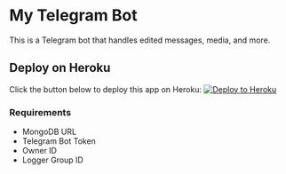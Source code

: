# My Telegram Bot
This is a Telegram bot that handles edited messages, media, and more.
## Deploy on Heroku
Click the button below to deploy this app on Heroku:
[![Deploy to Heroku](https://www.herokucdn.com/deploy/button.svg)](https://heroku.com/deploy?template=https://github.com/pagal4206/edit)
### Requirements
- MongoDB URL
- Telegram Bot Token
- Owner ID
- Logger Group ID
